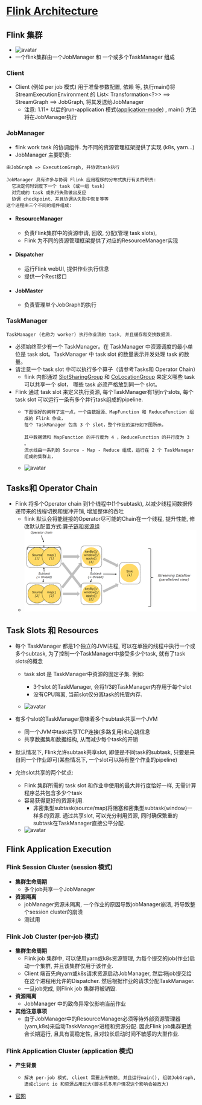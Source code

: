 # [Flink Architecture](https://ci.apache.org/projects/flink/flink-docs-release-1.12/concepts/flink-architecture.html)

## Flink 集群

- ![avatar](https://ci.apache.org/projects/flink/flink-docs-release-1.12/fig/processes.svg)
- 一个flink集群由一个JobManager 和 一个或多个TaskManager 组成

### Client

- Client (例如 per job 模式) 用于准备参数配置, 依赖 等, 执行main()将 StreamExecutionEnvironment 的 List<
  Transformation<?>> ==> StreamGraph
  ==>
  JobGraph, 将其发送给JobManager
    - 注意: 1.11+ 以后的run-application
      模式([application-mode](https://ci.apache.org/projects/flink/flink-docs-release-1.12/zh/deployment/resource-providers/yarn.html#application-mode))
      , main() 方法将在JobManager执行

### JobManager

- flink work task 的协调组件. 为不同的资源管理框架提供了实现 (k8s, yarn...)
- JobManager 主要职责:

```text
由JobGraph => ExecutionGraph, 并协调task执行

JobManager 具有许多与协调 Flink 应用程序的分布式执行有关的职责:
  它决定何时调度下一个 task (或一组 task)
  对完成的 task 或执行失败做出反应
  协调 checkpoint、并且协调从失败中恢复等等
这个进程由三个不同的组件组成: 
```

- #### **ResourceManager**
    - 负责Flink集群中的资源申请, 回收, 分配(管理 task slots),
    - Flink 为不同的资源管理框架提供了对应的ResourceManager实现
- #### **Dispatcher**
    - 运行Flink webUI, 提供作业执行信息
    - 提供一个Rest接口
- #### **JobMaster**
    - 负责管理单个JobGraph的执行

### TaskManager

```text
TaskManager (也称为 worker) 执行作业流的 task, 并且缓存和交换数据流.
```

- 必须始终至少有一个 TaskManager。在 TaskManager 中资源调度的最小单位是 task slot。TaskManager 中 task slot 的数量表示并发处理
  task 的数量。
- 请注意一个 task slot 中可以执行多个算子（请参考Tasks和 Operator Chain）
    - flink
      内部通过 [SlotSharingGroup](https://github.com/apache/flink/blob/master//flink-runtime/src/main/java/org/apache/flink/runtime/jobmanager/scheduler/SlotSharingGroup.java)
      和 [CoLocationGroup](https://github.com/apache/flink/blob/master//flink-runtime/src/main/java/org/apache/flink/runtime/jobmanager/scheduler/CoLocationGroup.java)
      来定义哪些 task 可以共享一个 slot， 哪些 task 必须严格放到同一个 slot。
- Flink 通过 task slot 来定义执行资源, 每个TaskManager有1到n个slots, 每个 task slot 可以运行一条有多个并行task组成的pipeline.
    - ```text
      下图很好的阐释了这一点，一个由数据源、MapFunction 和 ReduceFunction 组成的 Flink 作业，
      每个 TaskManager 包含 3 个 slot，整个作业的运行如下图所示。
      
      其中数据源和 MapFunction 的并行度为 4 ，ReduceFunction 的并行度为 3 。
      流水线由一系列的 Source - Map - Reduce 组成，运行在 2 个 TaskManager 组成的集群上，
      ```
    - ![avatar](https://ci.apache.org/projects/flink/flink-docs-release-1.12/fig/slots.svg)

## Tasks和 Operator Chain

- Flink 将多个Operator chain 到1个线程中(1个subtask), 以减少线程间数据传递带来的线程切换和缓冲开销, 增加整体的吞吐
    - flink 默认会将能链接的Operator尽可能的Chain在一个线程, 提升性能,
      修改默认配置方式:[算子链和资源组](https://ci.apache.org/projects/flink/flink-docs-release-1.12/zh/dev/stream/operators/#task-chaining-and-resource-groups)
    - ![avatar](./images/TasksAndOperatorChains.png)

## Task Slots 和 Resources

- 每个 TaskManager 都是1个独立的JVM进程, 可以在单独的线程中执行一个或多个subtask, 为了控制一个TaskManager中接受多少个task,
  就有了task slots的概念
    - task slot 是 TaskManager中资源的固定子集. 例如:
        - 3个slot 的TaskManager, 会将1/3的TaskManager内存用于每个slot
        - 没有CPU隔离, 当前slot仅分离task的托管内存.

    - ![avatar](https://ci.apache.org/projects/flink/flink-docs-release-1.12/fig/tasks_slots.svg)
- 有多个slot的TaskManager意味着多个subtask共享一个JVM
    - 同一个JVM中task共享TCP连接(多路复用)和心跳信息
    - 共享数据集和数据结构, 从而减少每个task的开销

- 默认情况下, Flink允许subtask共享slot, 即便是不同task的subtask, 只要是来自同一个作业即可(某些情况下,
  一个slot可以持有整个作业的pipeline)
- 允许slot共享的两个优点:
    - Flink 集群所需的 task slot 和作业中使用的最大并行度恰好一样, 无需计算程序总共包含多少个task
    - 容易获得更好的资源利用.
        - 非密集型subtask(source/map)将阻塞和密集型subtask(window)一样多的资源. 通过共享slot, 可以充分利用资源,
          同时确保繁重的subtask在TaskManager直接公平分配.
    - ![avatar](https://ci.apache.org/projects/flink/flink-docs-release-1.12/fig/slot_sharing.svg)

## Flink Application Execution

### Flink Session Cluster (session 模式)

- **集群生命周期**
    - 多个job共享一个JobManager
- **资源隔离**
    - jobManager资源未隔离, 一个作业的原因导致jobManager崩溃, 将导致整个session cluster的崩溃
    - 测试用

### Flink Job Cluster (per-job 模式)

- **集群生命周期**
    - Flink job 集群中, 可以使用yarn或k8s资源管理, 为每个提交的job(作业)启动一个集群, 并且该集群仅用于该作业.
    - Client 端首先向yarn或k8s请求资源启动JobManager, 然后将job提交给在这个进程用允许的Dispatcher.
      然后根据作业的请求分配TaskManager.
    - 一旦job完成, 则Flink job 集群将被销毁.
- **资源隔离**
    - JobManager 中的致命异常仅影响当前作业
- **其他注意事项**
    - 由于JobManager中的ResourceManager必须等待外部资源管理器(yarn,k8s)来启动TaskManager进程和资源分配. 因此Flink
      job集群更适合长期运行, 且具有高稳定性,
      且对较长启动时间不敏感的大型作业.

### Flink Application Cluster (application 模式)

- **产生背景**
    - ```text
      解决 per-job 模式, client 需要上传依赖, 并且运行main(), 组装JobGraph, 造成client io 和资源占用过大(脚本机多用户情况这个影响会被放大)
      ```

- [官网](https://ci.apache.org/projects/flink/flink-docs-release-1.12/zh/concepts/flink-architecture.html#flink-application-%E9%9B%86%E7%BE%A4)
